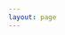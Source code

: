 ```yaml
---
layout: page
---
```

<script setup>
import {
  VPTeamPage,
  VPTeamPageTitle,
  VPTeamMembers,
  VPTeamPageSection
} from 'vitepress/theme'

import { members, contributors } from '../static/members'
</script>

<VPTeamPage>
  <VPTeamPageTitle>
    <template #title>
      <div class="text-[#ab5ac7]">
        Our Team
      </div>
    </template>
    <template #lead>
      L'équipe de dévelopement de EyeTrackVR est gèré par une équipe internationale,
      quelque d'entre eux ont été choisis d'être mis en avant ci-dessous.<br>
        <br>
      Les développeurs de EyetrackVR sont un groupe de personnes qui sont passionés par les domaines de la réalité virtuelle et augmanté.
    </template>
  </VPTeamPageTitle>
  <VPTeamMembers
    size="medium"
    :members="members"
  />
  <VPTeamPageSection>
    <template #title>Contributeurs</template>
    <template #lead>Ceux qui ont activement contribué au developpement.<br> Support communautaire</template>
    <template #members>
      <VPTeamMembers size="small" :members="contributors" />
    </template>
  </VPTeamPageSection>
  <VPTeamPageSection>
    <template #title>Philosophie</template>
    <template #lead>
        Les <a class="custom-links" href="/intro" target="_blank">guides</a> sur ce site contient des notes de notre propre équipe 
        (pas toutes aussi soignés que les autres) que l'on donnes pour que d'autres personnes puisses les utiliser<br>
        <br>
        On espère que tu trouvera quleque chose d'utile ici aussi<br>
        <br>
        On est militant du modèle<a class="custom-links" href="https://fr.wikipedia.org/wiki/Open_source" target="_blank">open source</a>.<br>
        <br>
        C'est donc pour ça que nous nous éfforçons à faire en sorte que notre travail soit ouvert aux autres pour être regardé, reproduit et/ou réutilisé.
    </template>
  </VPTeamPageSection>
</VPTeamPage>
